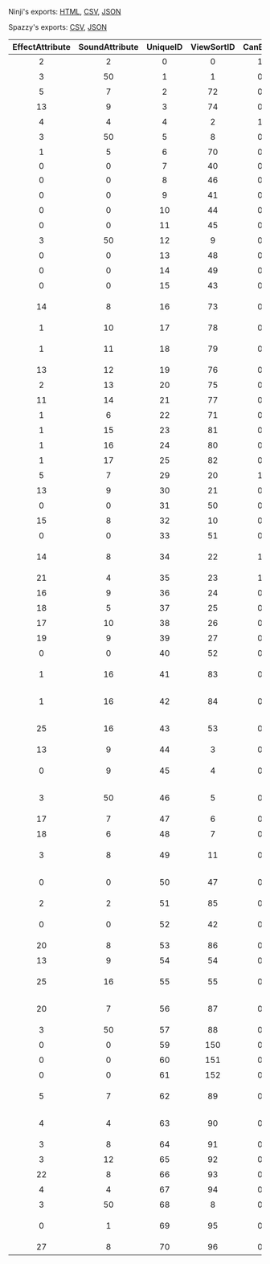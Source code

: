 Ninji's exports: [HTML](https://wuffs.org/acnh/bcsv_160/html/ColGroundAttributeParam.html), [CSV](https://wuffs.org/acnh/bcsv_160/csv/ColGroundAttributeParam.csv), [JSON](https://wuffs.org/acnh/bcsv_160/json/ColGroundAttributeParam.json)

Spazzy's exports: [CSV](https://github.com/McSpazzy/acnh-csv/blob/master/ColGroundAttributeParam.csv), [JSON](https://github.com/McSpazzy/acnh-json/blob/master/ColGroundAttributeParam.json)

| EffectAttribute | SoundAttribute | UniqueID | ViewSortID | CanBury | DebugName | FtrPlace | _2e1e45c3 | _bd859433 | _0254bd05 | NpcNoEntry | PlayerNoEntry | Sand | WaterCheck |
|:--:|:--:|:--:|:--:|:--:|:--:|:--:|:--:|:--:|:--:|:--:|:--:|:--:|:--:|
| 2 | 2 | 0 | 0 | 1 | '草' | 1 | '#CBAA6A' | '#E7DDD0' | 0 | 0 | 0 | 0 | 0 | 
| 3 | 50 | 1 | 1 | 0 | '川' | 0 | '#FFFFFF' | '#FFFFFF' | 0 | 1 | 1 | 0 | 1 | 
| 5 | 7 | 2 | 72 | 0 | '土(固い)' | 1 | '#FFFFFF' | '#FFFFFF' | 0 | 0 | 0 | 0 | 0 | 
| 13 | 9 | 3 | 74 | 0 | '石' | 1 | '#FFFFFF' | '#FFFFFF' | 1 | 0 | 0 | 0 | 0 | 
| 4 | 4 | 4 | 2 | 1 | '砂浜' | 1 | '#EDCF9F' | '#EBDAA0' | 0 | 0 | 0 | 1 | 0 | 
| 3 | 50 | 5 | 8 | 0 | '海' | 0 | '#FFFFFF' | '#FFFFFF' | 0 | 0 | 0 | 0 | 1 | 
| 1 | 5 | 6 | 70 | 0 | '木(分厚い)' | 1 | '#FFFFFF' | '#FFFFFF' | 0 | 0 | 0 | 0 | 0 | 
| 0 | 0 | 7 | 40 | 0 | 'Null' | 1 | '#FFFFFF' | '#FFFFFF' | 0 | 1 | 1 | 0 | 0 | 
| 0 | 0 | 8 | 46 | 0 | '建物' | 0 | '#FFFFFF' | '#FFFFFF' | 1 | 1 | 1 | 0 | 0 | 
| 0 | 0 | 9 | 41 | 0 | '編集不可' | 1 | '#FFFFFF' | '#FFFFFF' | 0 | 0 | 0 | 0 | 0 | 
| 0 | 0 | 10 | 44 | 0 | 'ドア０' | 0 | '#FFFFFF' | '#FFFFFF' | 0 | 0 | 0 | 0 | 0 | 
| 0 | 0 | 11 | 45 | 0 | 'カメラ' | 0 | '#FFFFFF' | '#FFFFFF' | 0 | 0 | 0 | 0 | 0 | 
| 3 | 50 | 12 | 9 | 0 | '汽水地' | 0 | '#FFFFFF' | '#FFFFFF' | 0 | 1 | 1 | 0 | 1 | 
| 0 | 0 | 13 | 48 | 0 | '替床' | 1 | '#FFFFFF' | '#FFFFFF' | 0 | 0 | 0 | 0 | 0 | 
| 0 | 0 | 14 | 49 | 0 | '踊り場' | 1 | '#FFFFFF' | '#FFFFFF' | 0 | 0 | 0 | 0 | 0 | 
| 0 | 0 | 15 | 43 | 0 | '造成不可' | 1 | '#FFFFFF' | '#FFFFFF' | 0 | 0 | 0 | 0 | 0 | 
| 14 | 8 | 16 | 73 | 0 | '土(柔らかい)' | 1 | '#FFFFFF' | '#FFFFFF' | 0 | 0 | 0 | 0 | 0 | 
| 1 | 10 | 17 | 78 | 0 | '大理石' | 1 | '#FFFFFF' | '#FFFFFF' | 0 | 0 | 0 | 0 | 0 | 
| 1 | 11 | 18 | 79 | 0 | 'コーティング床' | 1 | '#FFFFFF' | '#FFFFFF' | 0 | 0 | 0 | 0 | 0 | 
| 13 | 12 | 19 | 76 | 0 | '砂利' | 1 | '#FFFFFF' | '#FFFFFF' | 0 | 0 | 0 | 0 | 0 | 
| 2 | 13 | 20 | 75 | 0 | '落ち葉' | 1 | '#FFFFFF' | '#FFFFFF' | 0 | 0 | 0 | 0 | 0 | 
| 11 | 14 | 21 | 77 | 0 | '雪' | 1 | '#FFFFFF' | '#FFFFFF' | 0 | 0 | 0 | 0 | 0 | 
| 1 | 6 | 22 | 71 | 0 | '木(薄い)' | 1 | '#FFFFFF' | '#FFFFFF' | 0 | 0 | 0 | 0 | 0 | 
| 1 | 15 | 23 | 81 | 0 | 'じゅうたん' | 1 | '#FFFFFF' | '#FFFFFF' | 0 | 0 | 0 | 0 | 0 | 
| 1 | 16 | 24 | 80 | 0 | 'たたみ' | 1 | '#FFFFFF' | '#FFFFFF' | 0 | 0 | 0 | 0 | 0 | 
| 1 | 17 | 25 | 82 | 0 | '鉄' | 1 | '#FFFFFF' | '#FFFFFF' | 0 | 0 | 0 | 0 | 0 | 
| 5 | 7 | 29 | 20 | 1 | '道:つち' | 1 | '#A37E3C' | '#FFFFFF' | 0 | 0 | 0 | 0 | 0 | 
| 13 | 9 | 30 | 21 | 0 | '道:石畳' | 1 | '#FFFFFF' | '#FFFFFF' | 1 | 0 | 0 | 0 | 0 | 
| 0 | 0 | 31 | 50 | 0 | '欄干' | 0 | '#FFFFFF' | '#FFFFFF' | 0 | 1 | 1 | 0 | 0 | 
| 15 | 8 | 32 | 10 | 0 | '波打ち際' | 1 | '#FFFFFF' | '#FFFFFF' | 0 | 0 | 0 | 0 | 0 | 
| 0 | 0 | 33 | 51 | 0 | 'ラグ専用' | 1 | '#FFFFFF' | '#FFFFFF' | 0 | 0 | 0 | 0 | 0 | 
| 14 | 8 | 34 | 22 | 1 | '道:濃い色のつち' | 1 | '#AB5A31' | '#EBD8B4' | 0 | 0 | 0 | 0 | 0 | 
| 21 | 4 | 35 | 23 | 1 | '道：砂' | 1 | '#F3E5A2' | '#FDF4EA' | 0 | 0 | 0 | 0 | 0 | 
| 16 | 9 | 36 | 24 | 0 | '道:レンガ' | 1 | '#FFFFFF' | '#FFFFFF' | 1 | 0 | 0 | 0 | 0 | 
| 18 | 5 | 37 | 25 | 0 | '道:木' | 1 | '#FFFFFF' | '#FFFFFF' | 1 | 0 | 0 | 0 | 0 | 
| 17 | 10 | 38 | 26 | 0 | '道:タイル' | 1 | '#FFFFFF' | '#FFFFFF' | 1 | 0 | 0 | 0 | 0 | 
| 19 | 9 | 39 | 27 | 0 | '道:扇状石畳' | 1 | '#FFFFFF' | '#FFFFFF' | 1 | 0 | 0 | 0 | 0 | 
| 0 | 0 | 40 | 52 | 0 | '進入不可' | 1 | '#FFFFFF' | '#FFFFFF' | 0 | 1 | 1 | 0 | 0 | 
| 1 | 16 | 41 | 83 | 0 | 'スポンジマット' | 1 | '#FFFFFF' | '#FFFFFF' | 0 | 0 | 0 | 0 | 0 | 
| 1 | 16 | 42 | 84 | 0 | 'ビニールシート' | 1 | '#FFFFFF' | '#FFFFFF' | 0 | 0 | 0 | 0 | 0 | 
| 25 | 16 | 43 | 53 | 0 | 'マイデザイン床' | 1 | '#FFFFFF' | '#FFFFFF' | 0 | 0 | 0 | 0 | 0 | 
| 13 | 9 | 44 | 3 | 0 | '岩場' | 1 | '#FFFFFF' | '#FFFFFF' | 1 | 0 | 0 | 0 | 0 | 
| 0 | 9 | 45 | 4 | 0 | '岩場進入不可' | 0 | '#FFFFFF' | '#FFFFFF' | 1 | 1 | 1 | 0 | 0 | 
| 3 | 50 | 46 | 5 | 0 | '岩場水たまり' | 0 | '#FFFFFF' | '#FFFFFF' | 0 | 1 | 1 | 0 | 0 | 
| 17 | 7 | 47 | 6 | 0 | '砂岩' | 1 | '#FFFFFF' | '#FFFFFF' | 0 | 0 | 0 | 0 | 0 | 
| 18 | 6 | 48 | 7 | 0 | '桟橋' | 1 | '#FFFFFF' | '#FFFFFF' | 0 | 0 | 0 | 0 | 0 | 
| 3 | 8 | 49 | 11 | 0 | '波打ち際進入不可 ' | 0 | '#FFFFFF' | '#FFFFFF' | 0 | 1 | 1 | 0 | 0 | 
| 0 | 0 | 50 | 47 | 0 | '草が生えない建物' | 0 | '#FFFFFF' | '#FFFFFF' | 1 | 1 | 1 | 0 | 0 | 
| 2 | 2 | 51 | 85 | 0 | '屋内:草' | 1 | '#FFFFFF' | '#FFFFFF' | 0 | 0 | 0 | 0 | 0 | 
| 0 | 0 | 52 | 42 | 0 | '草が生えない編集不可' | 1 | '#FFFFFF' | '#FFFFFF' | 0 | 0 | 0 | 0 | 0 | 
| 20 | 8 | 53 | 86 | 0 | '泥沼' | 1 | '#FFFFFF' | '#FFFFFF' | 0 | 0 | 0 | 0 | 0 | 
| 13 | 9 | 54 | 54 | 0 | '石生成草' | 1 | '#FFFFFF' | '#FFFFFF' | 0 | 0 | 0 | 0 | 0 | 
| 25 | 16 | 55 | 55 | 0 | 'マイデザイン屋外' | 1 | '#FFFFFF' | '#FFFFFF' | 0 | 0 | 0 | 0 | 0 | 
| 20 | 7 | 56 | 87 | 0 | '水たまり(土)' | 1 | '#FFFFFF' | '#FFFFFF' | 0 | 0 | 0 | 0 | 0 | 
| 3 | 50 | 57 | 88 | 0 | '博物館水面' | 0 | '#FFFFFF' | '#FFFFFF' | 0 | 1 | 1 | 0 | 1 | 
| 0 | 0 | 59 | 150 | 0 | '右回転禁止' | 0 | '#FFFFFF' | '#FFFFFF' | 0 | 0 | 0 | 0 | 0 | 
| 0 | 0 | 60 | 151 | 0 | '左回転禁止' | 0 | '#FFFFFF' | '#FFFFFF' | 0 | 0 | 0 | 0 | 0 | 
| 0 | 0 | 61 | 152 | 0 | '回転禁止' | 0 | '#FFFFFF' | '#FFFFFF' | 0 | 0 | 0 | 0 | 0 | 
| 5 | 7 | 62 | 89 | 0 | '土(固い)進入禁止' | 0 | '#FFFFFF' | '#FFFFFF' | 0 | 1 | 1 | 0 | 0 | 
| 4 | 4 | 63 | 90 | 0 | '砂浜進入禁止' | 0 | '#FFFFFF' | '#FFFFFF' | 0 | 1 | 1 | 1 | 0 | 
| 3 | 8 | 64 | 91 | 0 | '水(砂)' | 1 | '#FFFFFF' | '#FFFFFF' | 0 | 0 | 0 | 0 | 0 | 
| 3 | 12 | 65 | 92 | 0 | '水(砂利)' | 1 | '#FFFFFF' | '#FFFFFF' | 0 | 0 | 0 | 0 | 0 | 
| 22 | 8 | 66 | 93 | 0 | '溶岩' | 1 | '#FFFFFF' | '#FFFFFF' | 0 | 0 | 0 | 0 | 0 | 
| 4 | 4 | 67 | 94 | 0 | '屋内:砂' | 1 | '#FFFFFF' | '#FFFFFF' | 0 | 0 | 0 | 0 | 0 | 
| 3 | 50 | 68 | 8 | 0 | '海進入禁止' | 1 | '#FFFFFF' | '#FFFFFF' | 0 | 1 | 1 | 0 | 1 | 
| 0 | 1 | 69 | 95 | 0 | 'ゆめみ室内専用' | 0 | '#FFFFFF' | '#FFFFFF' | 0 | 0 | 0 | 0 | 0 | 
| 27 | 8 | 70 | 96 | 0 | '盛り土' | 1 | '#FFFFFF' | '#FFFFFF' | 0 | 0 | 0 | 0 | 0 | 
